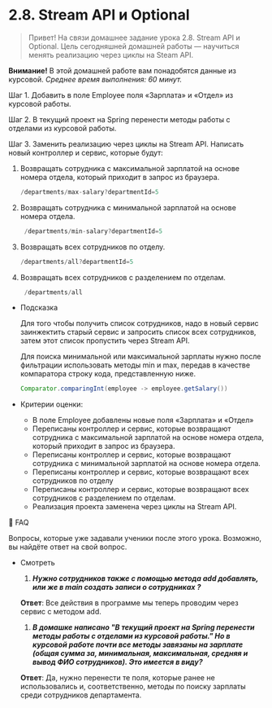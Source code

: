 # 2.8. **Stream API и Optional**

> Привет! На связи домашнее задание урока 2.8. Stream API и Optional.
> Цель сегодняшней домашней работы — научиться менять реализацию через циклы на Steam API.

**Внимание!** В этой домашней работе вам понадобятся данные из курсовой.
*Среднее время выполнения: 60 минут.*
>

Шаг 1. Добавить в поле Employee поля «Зарплата» и «Отдел» из курсовой работы.

Шаг 2. В текущий проект на Spring перенести методы работы с отделами из курсовой работы.

Шаг 3. Заменить реализацию через циклы на Stream API. Написать новый контроллер и сервис, которые будут:

1. Возвращать сотрудника с максимальной зарплатой на основе номера отдела, который приходит в запрос из браузера.

    ```java
    /departments/max-salary?departmentId=5
    ```

2. Возвращать сотрудника с минимальной зарплатой на основе номера отдела.

   ```java
    /departments/min-salary?departmentId=5 
   ```

3. Возвращать всех сотрудников по отделу.

    ```java
    /departments/all?departmentId=5
    ```

4. Возвращать всех сотрудников с разделением по отделам.

    ```java
     /departments/all
    ```


- Подсказка

  Для того чтобы получить список сотрудников, надо в новый сервис заинжектить старый сервис и запросить список всех
  сотрудников, затем этот список пропустить через Stream API.

  Для поиска минимальной или максимальной зарплаты нужно после фильтрации использовать методы min и max, передав в
  качестве компаратора строку кода, представленную ниже.

    ```java
    Comparator.comparingInt(employee -> employee.getSalary())
    ```

- Критерии оценки:
    - В поле Employee добавлены новые поля «Зарплата» и «Отдел»
    - Переписаны контроллер и сервис, которые возвращают сотрудника с максимальной зарплатой на основе номера отдела,
      который приходит в запрос из браузера.
    - Переписаны контроллер и сервис, которые возвращают сотрудника с минимальной зарплатой на основе номера отдела.
    - Переписаны контроллер и сервис, которые возвращают всех сотрудников по отделу
    - Переписаны контроллер и сервис, которые возвращают всех сотрудников с разделением по отделам.
    - Реализация проекта заменена через циклы на Stream API.

🐝 FAQ

Вопросы, которые уже задавали ученики после этого урока.
Возможно, вы найдёте ответ на свой вопрос.

- Смотреть
    1. ***Нужно сотрудников также с помощью метода add добавлять, или же в main создать записи о сотрудниках ?***

  **Ответ**:  Все действия в программе мы теперь проводим через сервис с методом add.

    1. ***В домашке написано "В текущий проект на Spring перенести методы работы с отделами из курсовой работы." Но в
       курсовой работе почти все методы завязаны на зарплате (общая сумма за, минимальная, максимальная, средняя и вывод
       ФИО сотрудников). Это имеется в виду?***

  **Ответ**: Да, нужно перенести те поля, которые ранее не использовались и, соответственно, методы по поиску зарплаты
  среди сотрудников департамента.